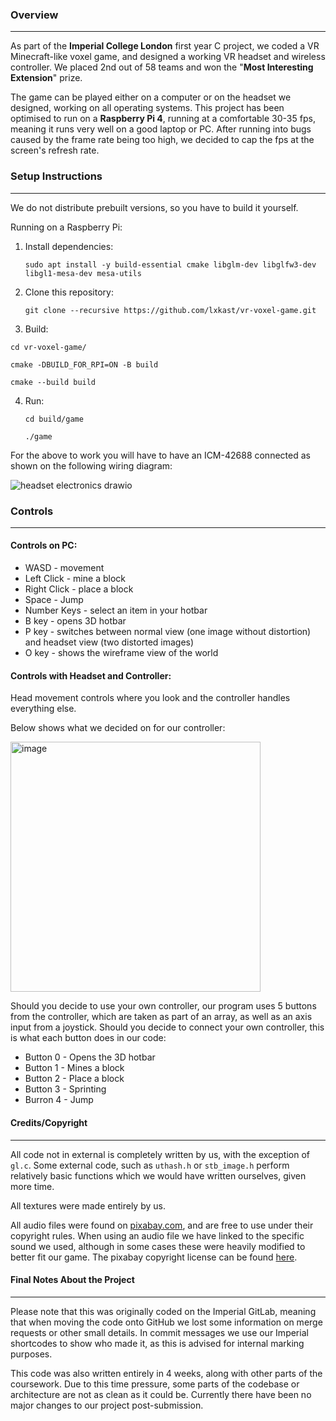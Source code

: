 
### Overview
---

As part of the **Imperial College London** first year C project, we coded a VR Minecraft-like voxel game, and designed a working VR headset and wireless controller. We placed 2nd out of 58 teams and won the "**Most Interesting Extension**" prize.

The game can be played either on a computer or on the headset we designed, working on all operating systems. This project has been optimised to run on a **Raspberry Pi 4**, running at a comfortable 30-35 fps, meaning it runs very well on a good laptop or PC. After running into bugs caused by the frame rate being too high, we decided to cap the fps at the screen's refresh rate.

### Setup Instructions
---

We do not distribute prebuilt versions, so you have to build it yourself.

Running on a Raspberry Pi:
1. Install dependencies:
   
   `sudo apt install -y build-essential cmake libglm-dev libglfw3-dev libgl1-mesa-dev mesa-utils`
   
2. Clone this repository:
   
   `git clone --recursive https://github.com/lxkast/vr-voxel-game.git`
   
3. Build:

  `cd vr-voxel-game/`

  `cmake -DBUILD_FOR_RPI=ON -B build`

  `cmake --build build`
  
4. Run:

   `cd build/game`
   
   `./game`

For the above to work you will have to have an ICM-42688 connected as shown on the following wiring diagram:

![headset electronics drawio](https://github.com/user-attachments/assets/0c210079-015f-408b-aa73-c655c1c78981)

### Controls
---

#### Controls on PC:
- WASD - movement
- Left Click - mine a block
- Right Click - place a block
- Space - Jump
- Number Keys - select an item in your hotbar
- B key - opens 3D hotbar
- P key - switches between normal view (one image without distortion) and headset view (two distorted images)
- O key - shows the wireframe view of the world

#### Controls with Headset and Controller:

Head movement controls where you look and the controller handles everything else.

Below shows what we decided on for our controller: 

<img width="400" alt="image" src="https://github.com/user-attachments/assets/a398f04b-60be-4125-a2d3-ba869bfe71b2" />

Should you decide to use your own controller, our program uses 5 buttons from the controller, which are taken as part of an array, as well as an axis input from a joystick. Should you decide to connect your own controller, this is what each button does in our code:

- Button 0 - Opens the 3D hotbar
- Button 1 - Mines a block
- Button 2 - Place a block
- Button 3 - Sprinting
- Burron 4 - Jump

#### Credits/Copyright
---

All code not in external is completely written by us, with the exception of `gl.c`. Some external code, such as `uthash.h` or `stb_image.h` perform relatively basic functions which we would have written ourselves, given more time.

All textures were made entirely by us.

All audio files were found on [pixabay.com](https://pixabay.com), and are free to use under their copyright rules. When using an audio file we have linked to the specific sound we used, although in some cases these were heavily modified to better fit our game. The pixabay copyright license can be found [here](https://pixabay.com/service/license-summary/).

#### Final Notes About the Project
---

Please note that this was originally coded on the Imperial GitLab, meaning that when moving the code onto GitHub we lost some information on merge requests or other small details. In commit messages we use our Imperial shortcodes to show who made it, as this is advised for internal marking purposes.

This code was also written entirely in 4 weeks, along with other parts of the coursework. Due to this time pressure, some parts of the codebase or architecture are not as clean as it could be. Currently there have been no major changes to our project post-submission.
